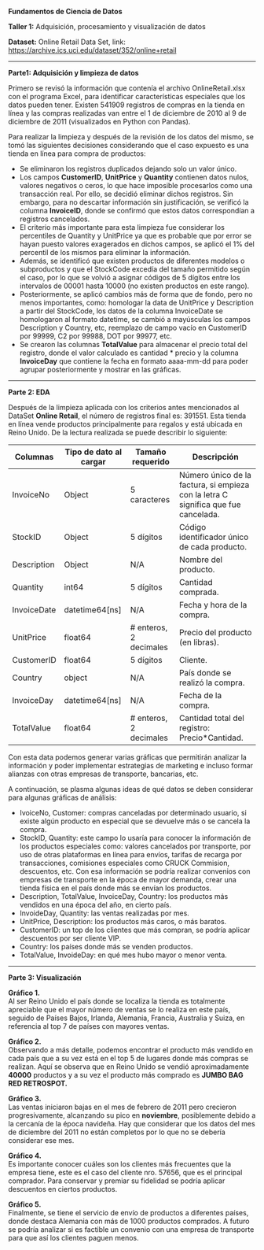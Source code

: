 **Fundamentos de Ciencia de Datos**

**Taller 1:** Adquisición, procesamiento y visualización de datos

**Dataset:** Online Retail Data Set, link:  
<https://archive.ics.uci.edu/dataset/352/online+retail>

---

**Parte1: Adquisición y limpieza de datos**

Primero se revisó la información que contenía el archivo OnlineRetail.xlsx con el programa Excel, para identificar características especiales que los datos pueden tener. Existen 541909 registros de compras en la tienda en línea y las compras realizadas van entre el 1 de diciembre de 2010 al 9 de diciembre de 2011 (visualizados en Python con Pandas).

Para realizar la limpieza y después de la revisión de los datos del mismo, se tomó las siguientes decisiones considerando que el caso expuesto es una tienda en línea para compra de productos:

- Se eliminaron los registros duplicados dejando solo un valor único.
- Los campos **CustomerID**, **UnitPrice** y **Quantity** contienen datos nulos, valores negativos o ceros, lo que hace imposible procesarlos como una transacción real. Por ello, se decidió eliminar dichos registros. Sin embargo, para no descartar información sin justificación, se verificó la columna **InvoiceID**, donde se confirmó que estos datos correspondían a registros cancelados.
- El criterio más importante para esta limpieza fue considerar los percentiles de Quantity y UnitPrice ya que es probable que por error se hayan puesto valores exagerados en dichos campos, se aplicó el 1% del percentil de los mismos para eliminar la información.
- Además, se identificó que existen productos de diferentes modelos o subproductos y que el StockCode excedía del tamaño permitido según el caso, por lo que se volvió a asignar códigos de 5 dígitos entre los intervalos de 00001 hasta 10000 (no existen productos en este rango).
- Posteriormente, se aplicó cambios más de forma que de fondo, pero no menos importantes, como: homologar la data de UnitPrice y Description a partir del StockCode, los datos de la columna InvoiceDate se homologaron al formato datetime, se cambió a mayúsculas los campos Description y Country, etc, reemplazo de campo vacío en CustomerID por 99999, C2 por 99988, DOT por 99977, etc.
- Se crearon las columnas **TotalValue** para almacenar el precio total del registro, donde el valor calculado es cantidad * precio y la columna **InvoiceDay** que contiene la fecha en formato aaaa-mm-dd para poder agrupar posteriormente y mostrar en las gráficas.

---

**Parte 2: EDA**

Después de la limpieza aplicada con los criterios antes mencionados al DataSet **Online Retail**, el número de registros final es: 391551. Esta tienda en línea vende productos principalmente para regalos y está ubicada en Reino Unido. De la lectura realizada se puede describir lo siguiente:

| **Columnas**   | **Tipo de dato al cargar** | **Tamaño requerido** | **Descripción** |
|----------------|---------------------------|----------------------|-----------------|
| InvoiceNo      | Object                    | 5 caracteres         | Número único de la factura, si empieza con la letra C significa que fue cancelada. |
| StockID        | Object                    | 5 dígitos            | Código identificador único de cada producto. |
| Description    | Object                    | N/A                  | Nombre del producto. |
| Quantity       | int64                     | 5 dígitos            | Cantidad comprada. |
| InvoiceDate    | datetime64[ns]            | N/A                  | Fecha y hora de la compra. |
| UnitPrice      | float64                   | # enteros, 2 decimales | Precio del producto (en libras). |
| CustomerID     | float64                   | 5 dígitos            | Cliente. |
| Country        | object                    | N/A                  | País donde se realizó la compra. |
| InvoiceDay     | datetime64[ns]            | N/A                  | Fecha de la compra. |
| TotalValue     | float64                   | # enteros, 2 decimales | Cantidad total del registro: Precio*Cantidad. |

Con esta data podemos generar varias gráficas que permitirán analizar la información y poder implementar estrategias de marketing e incluso formar alianzas con otras empresas de transporte, bancarias, etc.

A continuación, se plasma algunas ideas de qué datos se deben considerar para algunas gráficas de análisis:

- IvoiceNo, Customer: compras canceladas por determinado usuario, si existe algún producto en especial que se devuelve más o se cancela la compra.
- StockID, Quantity: este campo lo usaría para conocer la información de los productos especiales como: valores cancelados por transporte, por uso de otras plataformas en línea para envíos, tarifas de recarga por transacciones, comisiones especiales como CRUCK Commision, descuentos, etc. Con esa información se podría realizar convenios con empresas de transporte en la época de mayor demanda, crear una tienda física en el país donde más se envían los productos.
- Description, TotalValue, InvoiceDay, Country: los productos más vendidos en una época del año, en cierto país.
- InvoideDay, Quantity: las ventas realizadas por mes.
- UnitPrice, Description: los productos más caros, o más baratos.
- CustomerID: un top de los clientes que más compran, se podría aplicar descuentos por ser cliente VIP.
- Country: los países donde más se venden productos.
- TotalValue, InvoideDay: en qué mes hubo mayor o menor venta.

---

**Parte 3: Visualización**

**Gráfico 1.**  
Al ser Reino Unido el país donde se localiza la tienda es totalmente apreciable que el mayor número de ventas se lo realiza en este país, seguido de Países Bajos, Irlanda, Alemania, Francia, Australia y Suiza, en referencia al top 7 de países con mayores ventas.

**Gráfico 2.**  
Observando a más detalle, podemos encontrar el producto más vendido en cada país que a su vez está en el top 5 de lugares donde más compras se realizan. Aquí se observa que en Reino Unido se vendió aproximadamente **40000** productos y a su vez el producto más comprado es **JUMBO BAG RED RETROSPOT.**

**Gráfico 3.**  
Las ventas iniciaron bajas en el mes de febrero de 2011 pero crecieron progresivamente, alcanzando su pico en **noviembre**, posiblemente debido a la cercanía de la época navideña. Hay que considerar que los datos del mes de diciembre del 2011 no están completos por lo que no se debería considerar ese mes.

**Gráfico 4.**  
Es importante conocer cuáles son los clientes más frecuentes que la empresa tiene, este es el caso del cliente nro. 57656, que es el principal comprador. Para conservar y premiar su fidelidad se podría aplicar descuentos en ciertos productos.

**Gráfico 5.**  
Finalmente, se tiene el servicio de envío de productos a diferentes países, donde destaca Alemania con más de 1000 productos comprados. A futuro se podría analizar si es factible un convenio con una empresa de transporte para que así los clientes paguen menos.
